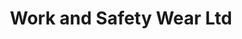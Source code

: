 ---
title: "Work and Safety Wear Ltd"
url: /huddersfield/work-and-safety-wear-ltd/
shop: clothes
---
